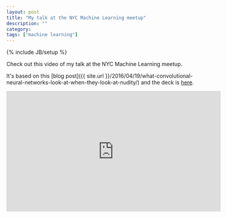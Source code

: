 ```yaml
---
layout: post
title: "My talk at the NYC Machine Learning meetup"
description: ""
category:
tags: ["machine learning"]
---
```

{% include JB/setup %}

Check out this video of my talk at the NYC Machine Learning meetup.

It's based on this [blog post]({{ site.url }}/2016/04/19/what-convolutional-neural-networks-look-at-when-they-look-at-nudity/) and the deck is [here](http://bit.ly/gdgny-dec2016-clarifai).

<iframe width="560" height="315" src="https://www.youtube.com/embed/dWgXPKMvxDg" frameborder="0" allowfullscreen></iframe>

